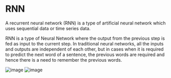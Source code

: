 # RNN

A recurrent neural network (RNN) is a type of artificial neural network which uses sequential data or time series data.

RNN is a type of Neural Network where the output from the previous step is fed as input to the current step. In traditional neural networks, all the inputs and outputs are independent of each other, but in cases when it is required to predict the next word of a sentence, the previous words are required and hence there is a need to remember the previous words.

![image](https://github.com/AvantiBuche/RNN/assets/127451991/2b41fceb-839d-49d0-91a9-c145fa690275)
![image](https://github.com/AvantiBuche/RNN/assets/127451991/74410b10-363d-4ba0-8141-d7055a552a20)
